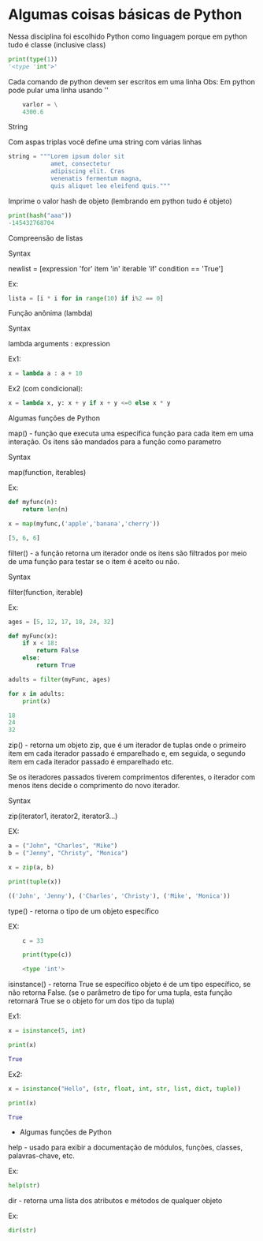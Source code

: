 # Algumas coisas básicas de Python

Nessa disciplina foi escolhido Python como linguagem porque em python tudo é classe (inclusive class)

```python
print(type(1))
'<type 'int'>'
```

Cada comando de python devem ser escritos em uma linha
Obs: Em python pode pular uma linha usando '\'

```python
    varlor = \
    4300.6
```

String

Com aspas triplas você define uma string com várias linhas

```python
string = """Lorem ipsum dolor sit
            amet, consectetur
            adipiscing elit. Cras
            venenatis fermentum magna,
            quis aliquet leo eleifend quis."""
```


Imprime o valor hash de objeto
(lembrando em python tudo é objeto)
```python
print(hash("aaa"))
-145432768704
```

Compreensão de listas

Syntax

newlist = [expression 'for' item 'in' iterable 'if' condition == 'True']

Ex:
```python
lista = [i * i for in range(10) if i%2 == 0]
```

Função anônima (lambda)

Syntax

lambda arguments : expression

Ex1:
```python
x = lambda a : a + 10
```

Ex2 (com condicional):
```python
x = lambda x, y: x + y if x + y <=0 else x * y
```


Algumas funções de Python

map() - função que executa uma especifica função para cada item em uma interação. Os itens são mandados para a função como parametro

Syntax

map(function, iterables)

Ex:
```python
def myfunc(n):
    return len(n)

x = map(myfunc,('apple','banana','cherry'))

[5, 6, 6]
```

filter() - a função retorna um iterador onde os itens são filtrados por meio de uma função para testar se o item é aceito ou não.

Syntax

filter(function, iterable)

Ex:
```python
ages = [5, 12, 17, 18, 24, 32]

def myFunc(x):
    if x < 18:
        return False
    else:
        return True

adults = filter(myFunc, ages)

for x in adults:
    print(x)

18
24
32
```

zip() - retorna um objeto zip, que é um iterador de tuplas onde o primeiro item em cada iterador passado é emparelhado e, em seguida, o segundo item em cada iterador passado é emparelhado etc.

Se os iteradores passados tiverem comprimentos diferentes, o iterador com menos itens decide o comprimento do novo iterador.

Syntax

zip(iterator1, iterator2, iterator3...)

EX:
```python
a = ("John", "Charles", "Mike")
b = ("Jenny", "Christy", "Monica")

x = zip(a, b)

print(tuple(x))

(('John', 'Jenny'), ('Charles', 'Christy'), ('Mike', 'Monica'))
```

type() - retorna o tipo de um objeto específico

EX:
```python
    c = 33

    print(type(c))

    <type 'int'>
```

isinstance() - retorna True se específico objeto é de um tipo específico, se não retorna False. (se o parâmetro de tipo for uma tupla, esta função retornará True se o objeto for um dos tipo da tupla)

Ex1: 
```python
x = isinstance(5, int)

print(x)

True
```

Ex2: 
```python
x = isinstance("Hello", (str, float, int, str, list, dict, tuple))

print(x)

True
```

+ Algumas funções de Python

help - usado para exibir a documentação de módulos, funções, classes, palavras-chave, etc.

Ex:
```python
help(str)
```

dir - retorna uma lista dos atributos e métodos de qualquer objeto

Ex:
```python
dir(str)
```
